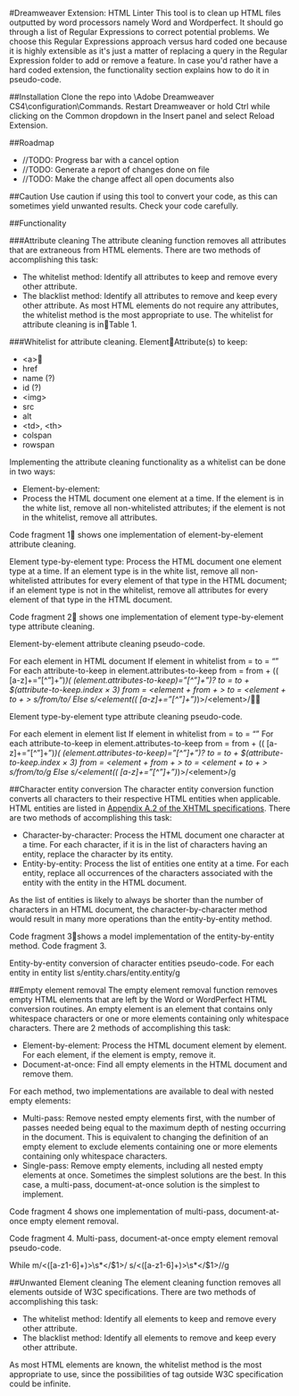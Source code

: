#Dreamweaver Extension: HTML Linter
This tool is to clean up HTML files outputted by word processors namely Word and Wordperfect. It should go through a list of Regular Expressions to correct potential problems. We choose this Regular Expressions approach versus hard coded one because it is highly extensible as it's just a matter of replacing a query in the Regular Expression folder to add or remove a feature. In case you'd rather have a hard coded extension, the functionality section explains how to do it in pseudo-code.

##Installation
Clone the repo into \Adobe Dreamweaver CS4\configuration\Commands. Restart Dreamweaver or hold Ctrl while clicking on the Common dropdown in the Insert panel and select Reload Extension.

##Roadmap
* //TODO: Progress bar with a cancel option
* //TODO: Generate a report of changes done on file
* //TODO: Make the change affect all open documents also

##Caution
Use caution if using this tool to convert your code, as this can sometimes yield unwanted results. Check your code carefully.

##Functionality

###Attribute cleaning
The attribute cleaning function removes all attributes that are extraneous from HTML elements. There are two methods of accomplishing this task:
* The whitelist method: Identify all attributes to keep and remove every other attribute.
* The blacklist method: Identify all attributes to remove and keep every other attribute.
As most HTML elements do not require any attributes, the whitelist method is the most appropriate to use. The whitelist for attribute cleaning is inTable 1.

###Whitelist for attribute cleaning.
ElementAttribute(s) to keep:
* &lt;a&gt;
 * href
 * name (?)
 * id (?)
* &lt;img&gt;
 * src
 * alt
* &lt;td&gt;, &lt;th&gt;
 * colspan
 * rowspan

Implementing the attribute cleaning functionality as a whitelist can be done in two ways:
* Element-by-element: 
 * Process the HTML document one element at a time. If the element is in the white list, remove all non-whitelisted attributes; if the element is not in the whitelist, remove all attributes. 

Code fragment 1 shows one implementation of element-by-element attribute cleaning.

Element type-by-element type: Process the HTML document one element type at a time. If an element type is in the white list, remove all non-whitelisted attributes for every element of that type in the HTML document; if an element type is not in the whitelist, remove all attributes for every element of that type in the HTML document.

Code fragment 2 shows one implementation of element type-by-element type attribute cleaning.

Element-by-element attribute cleaning pseudo-code.

For each element in HTML document
 If element in whitelist
  from = to = “”
  For each attribute-to-keep in element.attributes-to-keep
   from = from + (( [a-z]+=”[^”]+”)*)( (element.attributes-to-keep)=”[^”]+”)?
   to = to + $(attribute-to-keep.index × 3)
   from = &lt;element + from + &gt;
   to = &lt;element + to + &gt;
   s/from/to/
 Else
  s/&lt;element(( [a-z]+=”[^”]+”)*)&gt;/&lt;element&gt;/
 
Element type-by-element type attribute cleaning pseudo-code.

For each element in element list
 If element in whitelist
  from = to = “”
  For each attribute-to-keep in element.attributes-to-keep
   from = from + (( [a-z]+=”[^”]+”)*)( (element.attributes-to-keep)=”[^”]+”)?
   to = to + $(attribute-to-keep.index × 3)
   from = &lt;element + from + &gt;
   to = &lt;element + to + &gt;
   s/from/to/g
 Else
  s/&lt;element(( [a-z]+=”[^”]+”)*)&gt;/&lt;element&gt;/g

##Character entity conversion
The character entity conversion function converts all characters to their respective HTML entities when applicable. HTML entities are listed in [Appendix A.2 of the XHTML specifications]("http://www.w3.org/TR/xhtml1/"). There are two methods of accomplishing this task:
* Character-by-character: Process the HTML document one character at a time. For each character, if it is in the list of characters having an entity, replace the character by its entity.
* Entity-by-entity: Process the list of entities one entity at a time. For each entity, replace all occurrences of the characters associated with the entity with the entity in the HTML document.

As the list of entities is likely to always be shorter than the number of characters in an HTML document, the character-by-character method would result in many more operations than the entity-by-entity method.

Code fragment 3shows a model implementation of the entity-by-entity method.
Code fragment 3.

Entity-by-entity conversion of character entities pseudo-code.
For each entity in entity list
 s/entity.chars/entity.entity/g

##Empty element removal
The empty element removal function removes empty HTML elements that are left by the Word or WordPerfect HTML conversion routines. An empty element is an element that contains only whitespace characters or one or more elements containing only whitespace characters. There are 2 methods of accomplishing this task:
* Element-by-element: Process the HTML document element by element. For each element, if the element is empty, remove it.
* Document-at-once: Find all empty elements in the HTML document and remove them.

For each method, two implementations are available to deal with nested empty elements:
* Multi-pass: Remove nested empty elements first, with the number of passes needed being equal to the maximum depth of nesting occurring in the document. This is equivalent to changing the definition of an empty element to exclude elements containing one or more elements containing only whitespace characters.
* Single-pass: Remove empty elements, including all nested empty elements at once.
Sometimes the simplest solutions are the best. In this case, a multi-pass, document-at-once solution is the simplest to implement.

Code fragment 4 shows one implementation of multi-pass, document-at-once empty element removal.

Code fragment 4. Multi-pass, document-at-once empty element removal pseudo-code.

While m/<([a-z1-6]+)>\s*</$1>/
 s/<([a-z1-6]+)>\s*</$1>//g

##Unwanted Element cleaning
The element cleaning function removes all elements outside of W3C specifications. There are two methods of accomplishing this task:
* The whitelist method: Identify all elements to keep and remove every other attribute.
* The blacklist method: Identify all elements to remove and keep every other attribute.

As most HTML elements are known, the whitelist method is the most appropriate to use, since the possibilities of tag outside W3C specification could be infinite.
